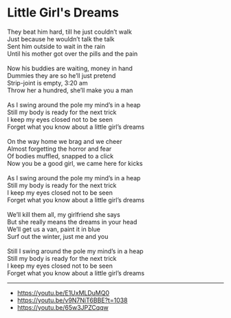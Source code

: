 # Little Girl's Dreams

They beat him hard, till he just couldn’t walk\
Just because he wouldn’t talk the talk\
Sent him outside to wait in the rain\
Until his mother got over the pills and the pain\
\
Now his buddies are waiting, money in hand\
Dummies they are so he’ll just pretend\
Strip-joint is empty, 3:20 am\
Throw her a hundred, she’ll make you a man\
\
As I swing around the pole my mind’s in a heap\
Still my body is ready for the next trick\
I keep my eyes closed not to be seen\
Forget what you know about a little girl’s dreams\
\
On the way home we brag and we cheer\
Almost forgetting the horror and fear\
Of bodies muffled, snapped to a click\
Now you be a good girl, we came here for kicks\
\
As I swing around the pole my mind’s in a heap\
Still my body is ready for the next trick\
I keep my eyes closed not to be seen\
Forget what you know about a little girl’s dreams\
\
We’ll kill them all, my girlfriend she says\
But she really means the dreams in your head\
We’ll get us a van, paint it in blue\
Surf out the winter, just me and you\
\
Still I swing around the pole my mind’s in a heap\
Still my body is ready for the next trick\
I keep my eyes closed not to be seen\
Forget what you know about a little girl’s dreams

---
- https://youtu.be/E1UxMLDuMQ0
- https://youtu.be/v9N7NiT6BBE?t=1038
- https://youtu.be/65w3JPZCqqw
